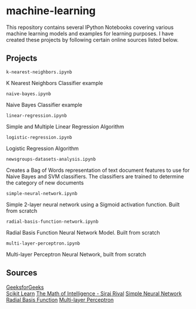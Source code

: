 # machine-learning

This repository contains several IPython Notebooks covering various machine learning models and examples for learning purposes. I have created these projects by following certain online sources listed below.

## Projects

```
k-nearest-neighbors.ipynb
```
K Nearest Neighbors Classifier example

```
naive-bayes.ipynb
```
Naive Bayes Classifier example

```
linear-regression.ipynb
```
Simple and Multiple Linear Regression Algorithm

```
logistic-regression.ipynb
```
Logistic Regression Algorithm

```
newsgroups-datasets-analysis.ipynb
```
Creates a Bag of Words representation of text document features to use for Naive Bayes and SVM classifiers. The classifiers are trained to determine the category of new documents

```
simple-neural-network.ipynb
```
Simple 2-layer neural network using a Sigmoid activation function. Built from scratch

```
radial-basis-function-network.ipynb
```
Radial Basis Function Neural Network Model. Built from scratch

```
multi-layer-perceptron.ipynb
```
Multi-layer Perceptron Neural Network, built from scratch

## Sources
[GeeksforGeeks](https://www.geeksforgeeks.org/)  
[Scikit Learn](https://www.scikit-learn.org/)
[The Math of Intelligence - Siraj Rival](https://www.youtube.com/playlist?list=PL2-dafEMk2A7mu0bSksCGMJEmeddU_H4D)
[Simple Neural Network](https://towardsdatascience.com/how-to-build-your-own-neural-network-from-scratch-in-python-68998a08e4f6)
[Radial Basis Function](https://pythonmachinelearning.pro/using-neural-networks-for-regression-radial-basis-function-networks/)
[Multi-layer Perceptron](https://towardsdatascience.com/building-nerual-network-from-scratch-9c88535bf8e9)